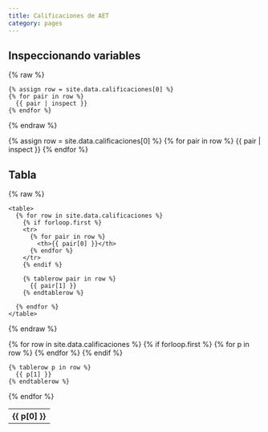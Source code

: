 ```yaml
---
title: Calificaciones de AET
category: pages
---
```


## Inspeccionando variables

{% raw %}
```liquid
{% assign row = site.data.calificaciones[0] %}
{% for pair in row %}
  {{ pair | inspect }}
{% endfor %}
```
{% endraw %}

{% assign row = site.data.calificaciones[0] %}
{% for pair in row %}
  {{ pair | inspect }}
{% endfor %}

## Tabla


{% raw %}
```
<table>
  {% for row in site.data.calificaciones %}
    {% if forloop.first %}
    <tr>
      {% for pair in row %}
        <th>{{ pair[0] }}</th>
      {% endfor %}
    </tr>
    {% endif %}

    {% tablerow pair in row %}
      {{ pair[1] }}
    {% endtablerow %}
    
  {% endfor %}
</table>
```
{% endraw %}

<table>
  {% for row in site.data.calificaciones %}
    {% if forloop.first %}
    <tr>
      {% for p in row %}
        <th>{{ p[0] }}</th>
      {% endfor %}
    </tr>
    {% endif %}

    {% tablerow p in row %}
      {{ p[1] }}
    {% endtablerow %}
    
  {% endfor %}
</table>
